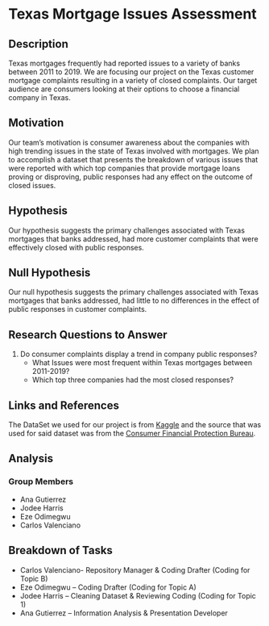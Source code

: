 # Texas Mortgage Issues Assessment

## Description
  Texas mortgages frequently had reported issues to a variety of banks between 2011 to 2019. We are focusing our project on the Texas customer mortgage complaints resulting in a variety of closed complaints. Our target audience are consumers looking at their options to choose a financial company in Texas.

## Motivation
  Our team’s motivation is consumer awareness about the companies with high trending issues in the state of Texas involved with mortgages. We plan to accomplish a dataset that presents the breakdown of various issues that were reported with which top companies that provide mortgage loans proving or disproving, public responses had any effect on the outcome of closed issues.

## Hypothesis
  Our hypothesis suggests the primary challenges associated with Texas mortgages that banks addressed, had more customer complaints that were effectively closed with public responses. 

## Null Hypothesis
  Our null hypothesis suggests the primary challenges associated with Texas mortgages that banks addressed, had little to no differences in the effect of public responses in customer complaints. 

## Research Questions to Answer
1. Do consumer complaints display a trend in company public responses?
   - What Issues were most frequent within Texas mortgages between 2011-2019?
   - Which top three companies had the most closed responses?

## Links and References
  The DataSet we used for our project is from [Kaggle](https://www.kaggle.com/datasets/taeefnajib/bank-customer-complaints) and the source that was used for said dataset was from the [Consumer Financial Protection Bureau](https://www.consumerfinance.gov/data-research/consumer-complaints/).


## Analysis


### Group Members

+ Ana Gutierrez
+ Jodee Harris
+ Eze Odimegwu
+ Carlos Valenciano


## Breakdown of Tasks

+ Carlos Valenciano- Repository Manager & Coding Drafter (Coding for Topic B)
+ Eze Odimegwu – Coding Drafter (Coding for Topic A)
+ Jodee Harris – Cleaning Dataset & Reviewing Coding (Coding for Topic 1)
+ Ana Gutierrez – Information Analysis & Presentation Developer 
